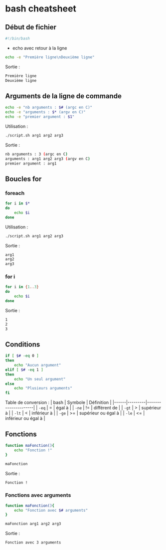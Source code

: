 # bash cheatsheet

## Début de fichier 
```sh	
#!/bin/bash
```
- echo avec retour à la ligne 
```sh
echo -e "Première ligne\nDeuxième ligne"
```
Sortie : 
```sh
Première ligne
Deuxième ligne
```


## Arguments de la ligne de commande 
```sh
echo -e "nb arguments : $# (argc en C)"
echo -e "arguments : $* (argv en C)"
echo -e "premier argument : $1"
```
Utilisation : 
```sh
./script.sh arg1 arg2 arg3
```
Sortie : 
```sh
nb arguments : 3 (argc en C)
arguments : arg1 arg2 arg3 (argv en C)
premier argument : arg1
```

## Boucles for
### foreach
```sh
for i in $*
do
    echo $i
done
```
Utilisation : 
```sh
./script.sh arg1 arg2 arg3
```
Sortie : 
```sh
arg1
arg2
arg3
```
### for i 
```sh
for i in {1..3}
do
    echo $i
done
```
Sortie : 
```sh
1
2
3
```

## Conditions 
```sh
if [ $# -eq 0 ]
then
    echo "Aucun argument"
elif [ $# -eq 1 ]
then
    echo "Un seul argument"
else
    echo "Plusieurs arguments"
fi
```

Table de conversion : 
| bash | Symbole | Définition          |
|------|---------|---------------------|
| `-eq`  | =       | égal à              |
| `-ne`  | !=      | différent de        |
| `-gt`  | >       | supérieur à         |
| `-lt`  | <       | inférieur à         |
| `-ge`  | >=      | supérieur ou égal à |
| `-le`  | <=      | inférieur ou égal à |

## Fonctions 
```sh
function maFonction(){
    echo "Fonction !"
}

maFonction
```
Sortie : 
```sh
Fonction !
```
### Fonctions avec arguments 
```sh
function maFonction(){
    echo "Fonction avec $# arguments"
}

maFonction arg1 arg2 arg3
```
Sortie : 
```sh
Fonction avec 3 arguments
```